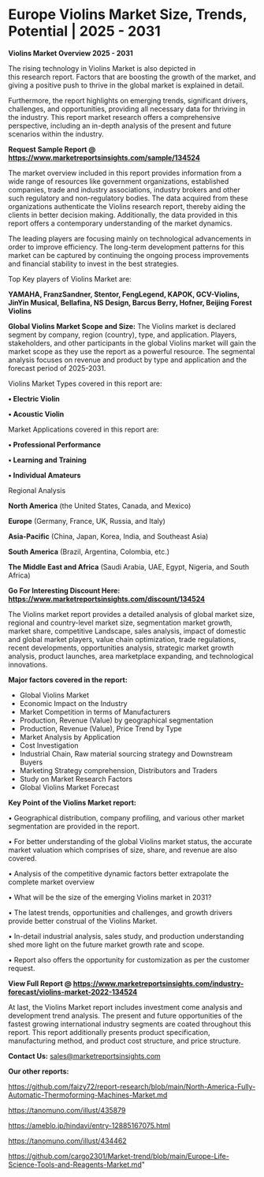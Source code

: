 # Europe Violins Market Size, Trends, Potential | 2025 - 2031

<Strong> Violins Market Overview 2025 - 2031</strong>

The rising technology in Violins Market is also depicted in this research report. Factors that are boosting the growth of the market, and giving a positive push to thrive in the global market is explained in detail.

Furthermore, the report highlights on emerging trends, significant drivers, challenges, and opportunities, providing all necessary data for thriving in the industry. This report market research offers a comprehensive perspective, including an in-depth analysis of the present and future scenarios within the industry.

<strong>Request Sample Report @ <a href=https://www.marketreportsinsights.com/sample/134524>https://www.marketreportsinsights.com/sample/134524</a></strong>

The market overview included in this report provides information from a wide range of resources like government organizations, established companies, trade and industry associations, industry brokers and other such regulatory and non-regulatory bodies. The data acquired from these organizations authenticate the Violins research report, thereby aiding the clients in better decision making. Additionally, the data provided in this report offers a contemporary understanding of the market dynamics.

The leading players are focusing mainly on technological advancements in order to improve efficiency. The long-term development patterns for this market can be captured by continuing the ongoing process improvements and financial stability to invest in the best strategies.

Top Key players of Violins Market are:

<strong>YAMAHA, FranzSandner, Stentor, FengLegend, KAPOK, GCV-Violins, JinYin Musical, Bellafina, NS Design, Barcus Berry, Hofner, Beijing Forest Violins</strong>

<strong><b>Global Violins Market Scope and Size:</b></strong>
The Violins market is declared segment by company, region (country), type, and application. Players, stakeholders, and other participants in the global Violins market will gain the market scope as they use the report as a powerful resource. The segmental analysis focuses on revenue and product by type and application and the forecast period of 2025-2031.

Violins Market Types covered in this report are:

<strong>• Electric Violin

• Acoustic Violin</strong>

Market Applications covered in this report are:

<strong>• Professional Performance

• Learning and Training

• Individual Amateurs</strong> 

Regional Analysis

<strong>North America</strong> (the United States, Canada, and Mexico)

<strong>Europe</strong> (Germany, France, UK, Russia, and Italy)

<strong>Asia-Pacific</strong> (China, Japan, Korea, India, and Southeast Asia)

<strong>South America</strong> (Brazil, Argentina, Colombia, etc.)

<strong>The Middle East and Africa</strong> (Saudi Arabia, UAE, Egypt, Nigeria, and South Africa)

<strong>Go For Interesting Discount Here: <a href=https://www.marketreportsinsights.com/discount/134524>https://www.marketreportsinsights.com/discount/134524</a></strong>

The Violins market report provides a detailed analysis of global market size, regional and country-level market size, segmentation market growth, market share, competitive Landscape, sales analysis, impact of domestic and global market players, value chain optimization, trade regulations, recent developments, opportunities analysis, strategic market growth analysis, product launches, area marketplace expanding, and technological innovations.

<strong><b>Major factors covered in the report:</b></strong>
<ul>
  <li>Global Violins Market </li>
  <li>Economic Impact on the Industry</li>
  <li>Market Competition in terms of Manufacturers</li>
  <li>Production, Revenue (Value) by geographical segmentation</li>
  <li>Production, Revenue (Value), Price Trend by Type</li>
  <li>Market Analysis by Application</li>
  <li>Cost Investigation</li>
  <li>Industrial Chain, Raw material sourcing strategy and Downstream Buyers</li>
  <li>Marketing Strategy comprehension, Distributors and Traders</li>
  <li>Study on Market Research Factors</li>
  <li>Global Violins Market Forecast</li>
</ul>

<strong><b>Key Point of the Violins Market report:</b></strong>

• Geographical distribution, company profiling, and various other market segmentation are provided in the report.

• For better understanding of the global Violins market status, the accurate market valuation which comprises of size, share, and revenue are also covered.

• Analysis of the competitive dynamic factors better extrapolate the complete market overview

• What will be the size of the emerging Violins market in 2031?

• The latest trends, opportunities and challenges, and growth drivers provide better construal of the Violins Market.

• In-detail industrial analysis, sales study, and production understanding shed more light on the future market growth rate and scope.

• Report also offers the opportunity for customization as per the customer request.

<strong><b>View Full Report @ <a href=https://www.marketreportsinsights.com/industry-forecast/violins-market-2022-134524>https://www.marketreportsinsights.com/industry-forecast/violins-market-2022-134524</a></b></strong>


At last, the Violins Market report includes investment come analysis and development trend analysis. The present and future opportunities of the fastest growing international industry segments are coated throughout this report. This report additionally presents product specification, manufacturing method, and product cost structure, and price structure.

<strong>Contact Us:</strong>
sales@marketreportsinsights.com

<strong>Our other reports:</strong>

<a href=https://github.com/faizy72/report-research/blob/main/North-America-Fully-Automatic-Thermoforming-Machines-Market.md>https://github.com/faizy72/report-research/blob/main/North-America-Fully-Automatic-Thermoforming-Machines-Market.md</a>

<a href=https://tanomuno.com/illust/435879>https://tanomuno.com/illust/435879</a>

<a href=https://ameblo.jp/hindavi/entry-12885167075.html>https://ameblo.jp/hindavi/entry-12885167075.html</a>

<a href=https://tanomuno.com/illust/434462>https://tanomuno.com/illust/434462</a>

<a href=https://github.com/cargo2301/Market-trend/blob/main/Europe-Life-Science-Tools-and-Reagents-Market.md>https://github.com/cargo2301/Market-trend/blob/main/Europe-Life-Science-Tools-and-Reagents-Market.md</a>"
